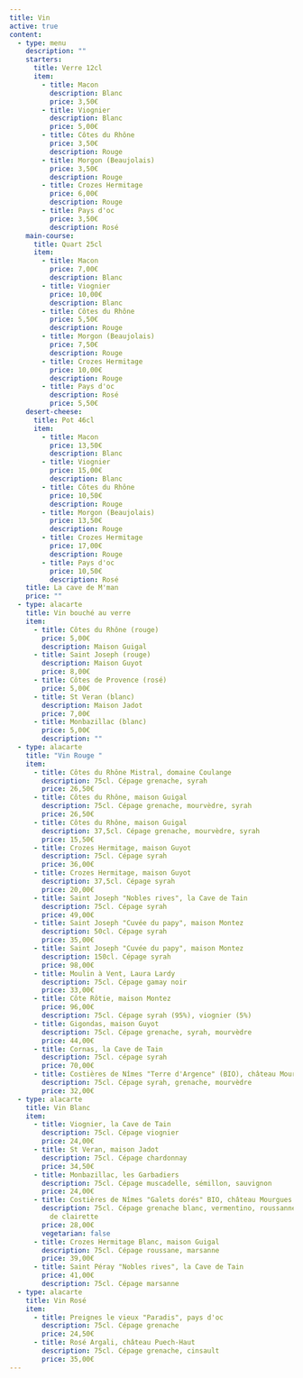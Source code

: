 ```yaml
---
title: Vin
active: true
content:
  - type: menu
    description: ""
    starters:
      title: Verre 12cl
      item:
        - title: Macon
          description: Blanc
          price: 3,50€
        - title: Viognier
          description: Blanc
          price: 5,00€
        - title: Côtes du Rhône
          price: 3,50€
          description: Rouge
        - title: Morgon (Beaujolais)
          price: 3,50€
          description: Rouge
        - title: Crozes Hermitage
          price: 6,00€
          description: Rouge
        - title: Pays d'oc
          price: 3,50€
          description: Rosé
    main-course:
      title: Quart 25cl
      item:
        - title: Macon
          price: 7,00€
          description: Blanc
        - title: Viognier
          price: 10,00€
          description: Blanc
        - title: Côtes du Rhône
          price: 5,50€
          description: Rouge
        - title: Morgon (Beaujolais)
          price: 7,50€
          description: Rouge
        - title: Crozes Hermitage
          price: 10,00€
          description: Rouge
        - title: Pays d'oc
          description: Rosé
          price: 5,50€
    desert-cheese:
      title: Pot 46cl
      item:
        - title: Macon
          price: 13,50€
          description: Blanc
        - title: Viognier
          price: 15,00€
          description: Blanc
        - title: Côtes du Rhône
          price: 10,50€
          description: Rouge
        - title: Morgon (Beaujolais)
          price: 13,50€
          description: Rouge
        - title: Crozes Hermitage
          price: 17,00€
          description: Rouge
        - title: Pays d'oc
          price: 10,50€
          description: Rosé
    title: La cave de M'man
    price: ""
  - type: alacarte
    title: Vin bouché au verre
    item:
      - title: Côtes du Rhône (rouge)
        price: 5,00€
        description: Maison Guigal
      - title: Saint Joseph (rouge)
        description: Maison Guyot
        price: 8,00€
      - title: Côtes de Provence (rosé)
        price: 5,00€
      - title: St Veran (blanc)
        description: Maison Jadot
        price: 7,00€
      - title: Monbazillac (blanc)
        price: 5,00€
        description: ""
  - type: alacarte
    title: "Vin Rouge "
    item:
      - title: Côtes du Rhône Mistral, domaine Coulange
        description: 75cl. Cépage grenache, syrah
        price: 26,50€
      - title: Côtes du Rhône, maison Guigal
        description: 75cl. Cépage grenache, mourvèdre, syrah
        price: 26,50€
      - title: Côtes du Rhône, maison Guigal
        description: 37,5cl. Cépage grenache, mourvèdre, syrah
        price: 15,50€
      - title: Crozes Hermitage, maison Guyot
        description: 75cl. Cépage syrah
        price: 36,00€
      - title: Crozes Hermitage, maison Guyot
        description: 37,5cl. Cépage syrah
        price: 20,00€
      - title: Saint Joseph "Nobles rives", la Cave de Tain
        description: 75cl. Cépage syrah
        price: 49,00€
      - title: Saint Joseph "Cuvée du papy", maison Montez
        description: 50cl. Cépage syrah
        price: 35,00€
      - title: Saint Joseph "Cuvée du papy", maison Montez
        description: 150cl. Cépage syrah
        price: 98,00€
      - title: Moulin à Vent, Laura Lardy
        description: 75cl. Cépage gamay noir
        price: 33,00€
      - title: Côte Rôtie, maison Montez
        price: 96,00€
        description: 75cl. Cépage syrah (95%), viognier (5%)
      - title: Gigondas, maison Guyot
        description: 75cl. Cépage grenache, syrah, mourvèdre
        price: 44,00€
      - title: Cornas, la Cave de Tain
        description: 75cl. cépage syrah
        price: 70,00€
      - title: Costières de Nîmes "Terre d'Argence" (BIO), château Mourgues du Grès
        description: 75cl. Cépage syrah, grenache, mourvèdre
        price: 32,00€
  - type: alacarte
    title: Vin Blanc
    item:
      - title: Viognier, la Cave de Tain
        description: 75cl. Cépage viognier
        price: 24,00€
      - title: St Veran, maison Jadot
        description: 75cl. Cépage chardonnay
        price: 34,50€
      - title: Monbazillac, les Garbadiers
        description: 75cl. Cépage muscadelle, sémillon, sauvignon
        price: 24,00€
      - title: Costières de Nîmes "Galets dorés" BIO, château Mourgues de Grès
        description: 75cl. Cépage grenache blanc, vermentino, roussanne avec une pointe
          de clairette
        price: 28,00€
        vegetarian: false
      - title: Crozes Hermitage Blanc, maison Guigal
        description: 75cl. Cépage roussane, marsanne
        price: 39,00€
      - title: Saint Péray "Nobles rives", la Cave de Tain
        price: 41,00€
        description: 75cl. Cépage marsanne
  - type: alacarte
    title: Vin Rosé
    item:
      - title: Preignes le vieux "Paradis", pays d'oc
        description: 75cl. Cépage grenache
        price: 24,50€
      - title: Rosé Argali, château Puech-Haut
        description: 75cl. Cépage grenache, cinsault
        price: 35,00€
---
```

